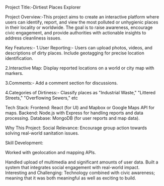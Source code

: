Project Title:-Dirtiest Places Explorer

Project Overview:-This project aims to create an interactive platform where users can identify, report, and view the most polluted or unhygienic places in their locality or worldwide. The goal is to raise awareness, encourage civic engagement, and provide authorities with actionable insights to address cleanliness issues.

Key Features:- 1.User Reporting:- Users can upload photos, videos, and descriptions of dirty places. Include geotagging for precise location identification.

2.Interactive Map: Display reported locations on a world or city map with markers.

3.Comments:- Add a comment section for discussions.

4.Categories of Dirtiness:- Classify places as "Industrial Waste," "Littered Streets," "Overflowing Sewers," etc

Tech Stack: Frontend: React (for UI) and Mapbox or Google Maps API for maps. Backend: Node.js with Express for handling reports and data processing. Database: MongoDB (for user reports and map data).

Why This Project: Social Relevance: Encourage group action towards solving real-world sanitation issues.

Skill Development:

Worked with geolocation and mapping APIs.

Handled upload of multimedia and significant amounts of user data. Built a system that integrates social engagement with real-world impact. Interesting and Challenging: Technology combined with civic awareness; meaning that it was both meaningful as well as exciting to build.